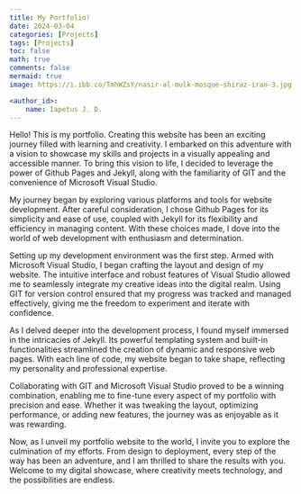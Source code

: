 ```yaml
---
title: My Portfolio!
date: 2024-03-04
categories: [Projects]
tags: [Projects]
toc: false
math: true
comments: false
mermaid: true
image: https://i.ibb.co/TmhWZsY/nasir-al-mulk-mosque-shiraz-iran-3.jpg

<author_id>:
    name: Iapetus J. D.
---
```


Hello! This is my portfolio. Creating this website has been an exciting journey filled with learning and creativity. I embarked on this adventure with a vision to showcase my skills and projects in a visually appealing and accessible manner. To bring this vision to life, I decided to leverage the power of Github Pages and Jekyll, along with the familiarity of GIT and the convenience of Microsoft Visual Studio.

My journey began by exploring various platforms and tools for website development. After careful consideration, I chose Github Pages for its simplicity and ease of use, coupled with Jekyll for its flexibility and efficiency in managing content. With these choices made, I dove into the world of web development with enthusiasm and determination.

Setting up my development environment was the first step. Armed with Microsoft Visual Studio, I began crafting the layout and design of my website. The intuitive interface and robust features of Visual Studio allowed me to seamlessly integrate my creative ideas into the digital realm. Using GIT for version control ensured that my progress was tracked and managed effectively, giving me the freedom to experiment and iterate with confidence.

As I delved deeper into the development process, I found myself immersed in the intricacies of Jekyll. Its powerful templating system and built-in functionalities streamlined the creation of dynamic and responsive web pages. With each line of code, my website began to take shape, reflecting my personality and professional expertise.

Collaborating with GIT and Microsoft Visual Studio proved to be a winning combination, enabling me to fine-tune every aspect of my portfolio with precision and ease. Whether it was tweaking the layout, optimizing performance, or adding new features, the journey was as enjoyable as it was rewarding.

Now, as I unveil my portfolio website to the world, I invite you to explore the culmination of my efforts. From design to deployment, every step of the way has been an adventure, and I am thrilled to share the results with you. Welcome to my digital showcase, where creativity meets technology, and the possibilities are endless.